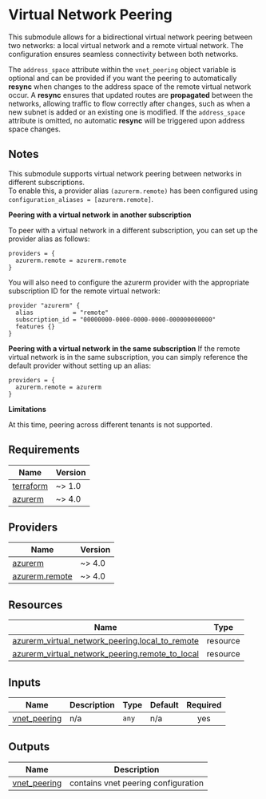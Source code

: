 # Virtual Network Peering

This submodule allows for a bidirectional virtual network peering between two networks: a local virtual network and a remote virtual network. The configuration ensures seamless connectivity between both networks.

The `address_space` attribute within the `vnet_peering` object variable is optional and can be provided if you want the peering to automatically **resync** when changes to the address space of the remote virtual network occur. A **resync** ensures that updated routes are **propagated** between the networks, allowing traffic to flow correctly after changes, such as when a new subnet is added or an existing one is modified. If the `address_space` attribute is omitted, no automatic **resync** will be triggered upon address space changes.

## Notes
This submodule supports virtual network peering between networks in different subscriptions.  
To enable this, a provider alias `(azurerm.remote)` has been configured using `configuration_aliases = [azurerm.remote]`.

**Peering with a virtual network in another subscription**

To peer with a virtual network in a different subscription, you can set up the provider alias as follows:

```hcl
providers = {
  azurerm.remote = azurerm.remote
}
```

You will also need to configure the azurerm provider with the appropriate subscription ID for the remote virtual network:

```hcl
provider "azurerm" {
  alias           = "remote"
  subscription_id = "00000000-0000-0000-0000-000000000000"
  features {}
}
```
**Peering with a virtual network in the same subscription**
If the remote virtual network is in the same subscription, you can simply reference the default provider without setting up an alias:

```hcl
providers = {
  azurerm.remote = azurerm
}
```

**Limitations**

At this time, peering across different tenants is not supported.


<!-- BEGIN_TF_DOCS -->
## Requirements

| Name | Version |
|------|---------|
| <a name="requirement_terraform"></a> [terraform](#requirement\_terraform) | ~> 1.0 |
| <a name="requirement_azurerm"></a> [azurerm](#requirement\_azurerm) | ~> 4.0 |

## Providers

| Name | Version |
|------|---------|
| <a name="provider_azurerm"></a> [azurerm](#provider\_azurerm) | ~> 4.0 |
| <a name="provider_azurerm.remote"></a> [azurerm.remote](#provider\_azurerm.remote) | ~> 4.0 |

## Resources

| Name | Type |
|------|------|
| [azurerm_virtual_network_peering.local_to_remote](https://registry.terraform.io/providers/hashicorp/azurerm/latest/docs/resources/virtual_network_peering) | resource |
| [azurerm_virtual_network_peering.remote_to_local](https://registry.terraform.io/providers/hashicorp/azurerm/latest/docs/resources/virtual_network_peering) | resource |

## Inputs

| Name | Description | Type | Default | Required |
|------|-------------|------|---------|:--------:|
| <a name="input_vnet_peering"></a> [vnet\_peering](#input\_vnet\_peering) | n/a | `any` | n/a | yes |

## Outputs

| Name | Description |
|------|-------------|
| <a name="output_vnet_peering"></a> [vnet\_peering](#output\_vnet\_peering) | contains vnet peering configuration |
<!-- END_TF_DOCS -->
